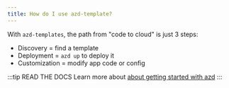 ```yaml
---
title: How do I use azd-template?
---
```


With `azd-templates`, the path from "code to cloud" is just 3 steps:
 - Discovery = find a template
 - Deployment = `azd up` to deploy it
 - Customization = modify app code or config

:::tip READ THE DOCS
Learn more about [about getting started with azd](https://aka.ms/azd)
:::
